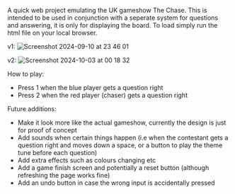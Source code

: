 A quick web project emulating the UK gameshow The Chase.
This is intended to be used in conjunction with a seperate system for questions and answering, it is only for displaying the board.
To load simply run the html file on your local browser.

v1:
![Screenshot 2024-09-10 at 23 46 01](https://github.com/user-attachments/assets/9aba2b97-3a4e-4cc4-aef8-dc63ab177ffe)

v2:
![Screenshot 2024-10-03 at 00 18 32](https://github.com/user-attachments/assets/d96237a7-9c7f-49ca-a66a-c731f16a8adc)


How to play:

- Press 1 when the blue player gets a question right
- Press 2 when the red player (chaser) gets a question right

Future additions:
- Make it look more like the actual gameshow, currently the design is just for proof of concept
- Add sounds when certain things happen (i.e when the contestant gets a question right and moves down a space, or a button to play the theme tune before each question)
- Add extra effects such as colours changing etc
- Add a game finish screen and potentially a reset button (although refreshing the page works fine)
- Add an undo button in case the wrong input is accidentally pressed
